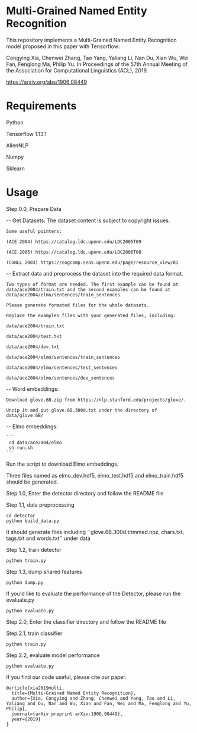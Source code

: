 # Multi-Grained Named Entity Recognition


This repository implements a Multi-Grained Named Entity Recognition model proposed in this paper with Tensorflow:

Congying Xia, Chenwei Zhang, Tao Yang, Yaliang Li, Nan Du, Xian Wu, Wei Fan, Fenglong Ma, Philip Yu. In Proceedings of the 57th Annual Meeting of the Association for Computational Linguistics (ACL), 2019. 

https://arxiv.org/abs/1906.08449

# Requirements

Python

Tensorflow 1.13.1

AllenNLP

Numpy

Sklearn


# Usage

Step 0.0, Prepare Data

 -- Get Datasets: The dataset content is subject to copyright issues. 

    Some useful pointers:

    (ACE 2004) https://catalog.ldc.upenn.edu/LDC2005T09

    (ACE 2005) https://catalog.ldc.upenn.edu/LDC2006T06

    (CoNLL 2003) https://cogcomp.seas.upenn.edu/page/resource_view/81


-- Extract data and preprocess the dataset into the required data format.

    Two types of format are needed. The first example can be found at data/ace2004/train.txt and the second examples can be found at data/ace2004/elmo/sentences/train_sentences
     
    Please generate formated files for the whole datasets.
    
    Replace the examples files with your generated files, including:
    
    data/ace2004/train.txt
    
    data/ace2004/test.txt
    
    data/ace2004/dev.txt
    
    data/ace2004/elmo/sentences/train_sentences
    
    data/ace2004/elmo/sentences/test_sentences
    
    data/ace2004/elmo/sentences/dev_sentences


-- Word embeddings: 

    Download glove.6B.zip from https://nlp.stanford.edu/projects/glove/. 

    Unzip it and put glove.6B.300d.txt under the directory of data/glove.6B/


-- Elmo embeddings: 

    ```
     cd data/ace2004/elmo
     sh run.sh
    ```
  Run the script to download Elmo embeddings.
  
  Three files named as elmo_dev.hdf5, elmo_test.hdf5 and elmo_train.hdf5 should be generated.
 
 
Step 1.0, Enter the detector directory and follow the README file

  Step 1.1, data preprocessing

  ```
  cd detector
  python build_data.py
  ```
  It should generate files including ``glove.6B.300d.trimmed.npz, chars.txt, tags.txt and words.txt'' under data

  Step 1.2, train detector
 
  ```
  python train.py
  ```

  Step 1.3, dump shared features
  
  ```
  python dump.py
  ```

  If you'd like to evaluate the performance of the Detector, please run the evaluate.py
  
  ```
  python evaluate.py
  ```

Step 2.0, Enter the classifier directory and follow the README file

  Step 2.1, train classifier
  
  ```
  python train.py
  ```

  Step 2.2, evaluate model performance
  
  ```
  python evaluate.py
  ```

If you find our code useful, please cite our paper.

```
@article{xia2019multi,
  title={Multi-Grained Named Entity Recognition},
  author={Xia, Congying and Zhang, Chenwei and Yang, Tao and Li, Yaliang and Du, Nan and Wu, Xian and Fan, Wei and Ma, Fenglong and Yu, Philip},
  journal={arXiv preprint arXiv:1906.08449},
  year={2019}
}

```
